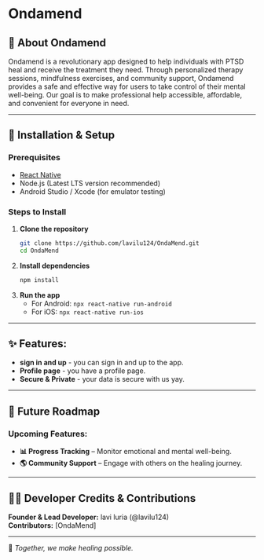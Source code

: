 # Ondamend

## 📖 About Ondamend
Ondamend is a revolutionary app designed to help individuals with PTSD heal and receive the treatment they need. Through personalized therapy sessions, mindfulness exercises, and community support, Ondamend provides a safe and effective way for users to take control of their mental well-being. Our goal is to make professional help accessible, affordable, and convenient for everyone in need.

---

## 🚀 Installation & Setup

### Prerequisites
- [React Native](https://reactnative.dev/docs/environment-setup)
- Node.js (Latest LTS version recommended)
- Android Studio / Xcode (for emulator testing)

### Steps to Install
1. **Clone the repository**
   ```bash
   git clone https://github.com/lavilu124/OndaMend.git
   cd OndaMend
   ```
2. **Install dependencies**
   ```bash
   npm install
   ```
3. **Run the app**
   - For Android: `npx react-native run-android`
   - For iOS: `npx react-native run-ios`

---

## ✨ Features:
- **sign in and up** - you can sign in and up to the app.
- **Profile page** - you have a profile page.
- **Secure & Private** - your data is secure with us yay.
---

## 🔮 Future Roadmap
### Upcoming Features:
- **📊 Progress Tracking** – Monitor emotional and mental well-being.
- **🌎 Community Support** – Engage with others on the healing journey.
---

## 👨‍💻 Developer Credits & Contributions
**Founder & Lead Developer:** lavi luria (@lavilu124)  
**Contributors:** [OndaMend]  

---

💙 *Together, we make healing possible.*

